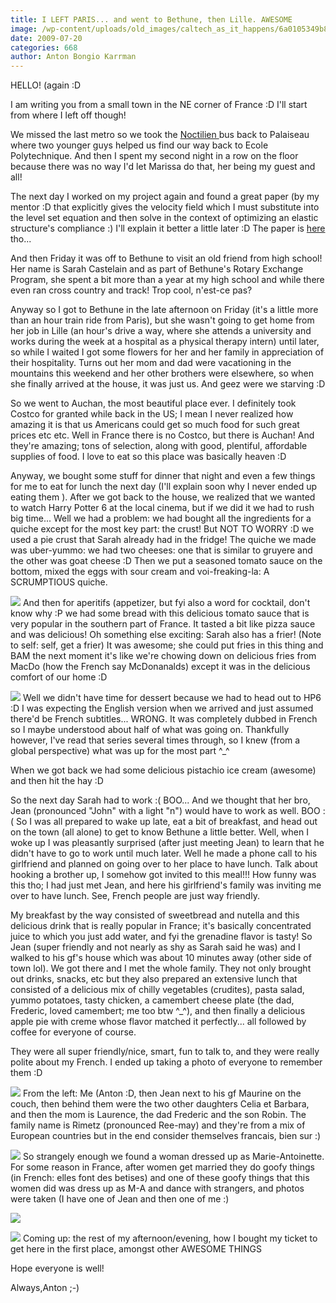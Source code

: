 ```yaml
---
title: I LEFT PARIS... and went to Bethune, then Lille. AWESOME
image: /wp-content/uploads/old_images/caltech_as_it_happens/6a0105349b8251970b01157216477f970b.jpg
date: 2009-07-20
categories: 668
author: Anton Bongio Karrman
---
```



HELLO! (again :D

I am writing you from a small town in the NE corner of France :D I'll start from where I left off though!

We missed the last metro so we took the [Noctilien ](https://en.wikipedia.org/wiki/Noctilien)bus back to Palaiseau where two younger guys helped us find our way back to Ecole Polytechnique. And then I spent my second night in a row on the floor because there was no way I'd let Marissa do that, her being my guest and all!

The next day I worked on my project again and found a great paper (by my mentor :D that explicitly gives the velocity field which I must substitute into the level set equation and then solve in the context of optimizing an elastic structure's compliance :) I'll explain it better a little later :D The paper is [here](https://www.cmap.polytechnique.fr/%7Ejouve/papers/cras.pdf) tho...

And then Friday it was off to Bethune to visit an old friend from high school! Her name is Sarah Castelain and as part of Bethune's Rotary Exchange Program, she spent a bit more than a year at my high school and while there even ran cross country and track! Trop cool, n'est-ce pas?

Anyway so I got to Bethune in the late afternoon on Friday (it's a little more than an hour train ride from Paris), but she wasn't going to get home from her job in Lille (an hour's drive a way, where she attends a university and works during the week at a hospital as a physical therapy intern) until later, so while I waited I got some flowers for her and her family in appreciation of their hospitality. Turns out her mom and dad were vacationing in the mountains this weekend and her other brothers were elsewhere, so when she finally arrived at the house, it was just us. And geez were we starving :D 

So we went to Auchan, the most beautiful place ever. I definitely took Costco for granted while back in the US; I mean I never realized how amazing it is that us Americans could get so much food for such great prices etc etc. Well in France there is no Costco, but there is Auchan! And they're amazing; tons of selection, along with good, plentiful, affordable supplies of food. I love to eat so this place was basically heaven :D

Anyway, we bought some stuff for dinner that night and even a few things for me to eat for lunch the next day (I'll explain soon why I never ended up eating them ). After we got back to the house, we realized that we wanted to watch Harry Potter 6 at the local cinema, but if we did it we had to rush big time... Well we had a problem: we had bought all the ingredients for a quiche except for the most key part: the crust! But NOT TO WORRY :D we used a pie crust that Sarah already had in the fridge! The quiche we made was uber-yummo: we had two cheeses: one that is similar to gruyere and the other was goat cheese :D Then we put a seasoned tomato sauce on the bottom, mixed the eggs with sour cream and voi-freaking-la: A SCRUMPTIOUS quiche.


![](/old_images/caltech_as_it_happens/6a0105349b8251970b01157122a8e8970c.jpg)
And then for aperitifs (appetizer, but fyi also a word for cocktail, don't know why :P we had some bread with this delicious tomato sauce that is very popular in the southern part of France. It tasted a bit like pizza sauce and was delicious! Oh something else exciting: Sarah also has a frier! (Note to self: self, get a frier) It was awesome; she could put fries in this thing and BAM the next moment it's like we're chowing down on delicious fries from MacDo (how the French say McDonanalds) except it was in the delicious comfort of our home :D

![](/old_images/caltech_as_it_happens/6a0105349b8251970b01157122a9be970c.jpg)
Well we didn't have time for dessert because we had to head out to HP6 :D I was expecting the English version when we arrived and just assumed there'd be French subtitles... WRONG. It was completely dubbed in French so I maybe understood about half of what was going on. Thankfully however, I've read that series several times through, so I knew (from a global perspective) what was up for the most part ^_^

When we got back we had some delicious pistachio ice cream (awesome) and then hit the hay :D

So the next day Sarah had to work :( BOO... And we thought that her bro, Jean (pronounced "John" with a light "n") would have to work as well. BOO :( So I was all prepared to wake up late, eat a bit of breakfast, and head out on the town (all alone) to get to know Bethune a little better. Well, when I woke up I was pleasantly surprised (after just meeting Jean) to learn that he didn't have to go to work until much later. Well he made a phone call to his girlfriend and planned on going over to her place to have lunch. Talk about hooking a brother up, I somehow got invited to this meal!!! How funny was this tho; I had just met Jean, and here his girlfriend's family was inviting me over to have lunch. See, French people are just way friendly.

My breakfast by the way consisted of sweetbread and nutella and this delicious drink that is really popular in France; it's basically concentrated juice to which you just add water, and fyi the grenadine flavor is tasty! So Jean (super friendly and not nearly as shy as Sarah said he was) and I walked to his gf's house which was about 10 minutes away (other side of town lol). We got there and I met the whole family. They not only brought out drinks, snacks, etc but they also prepared an extensive lunch that consisted of a delicious mix of chilly vegetables (crudites), pasta salad, yummo potatoes, tasty chicken, a camembert cheese plate (the dad, Frederic, loved camembert; me too btw ^_^), and then finally a delicious apple pie with creme whose flavor matched it perfectly... all followed by coffee for everyone of course.

They were all super friendly/nice, smart, fun to talk to, and they were really polite about my French. I ended up taking a photo of everyone to remember them :D

![](/old_images/caltech_as_it_happens/6a0105349b8251970b01157217280f970b.jpg)
From the left: Me (Anton :D, then Jean next to his gf Maurine on the couch, then behind them were the two other daughters Celia et Barbara, and then the mom is Laurence, the dad Frederic and the son Robin. The family name is Rimetz (pronounced Ree-may) and they're from a mix of European countries but in the end consider themselves francais, bien sur :)

![](/old_images/caltech_as_it_happens/6a0105349b8251970b01157122b4f7970c.jpg)
So strangely enough we found a woman dressed up as Marie-Antoinette. For some reason in France, after women get married they do goofy things (in French: elles font des betises) and one of these goofy things that this women did was dress up as M-A and dance with strangers, and photos were taken (I have one of Jean and then one of me :)

![](/old_images/caltech_as_it_happens/6a0105349b8251970b01157122b720970c.jpg)


![](/old_images/caltech_as_it_happens/6a0105349b8251970b01157122b945970c.jpg)
Coming up: the rest of my afternoon/evening, how I bought my ticket to get here in the first place, amongst other AWESOME THINGS

Hope everyone is well!

Always,Anton ;-)

